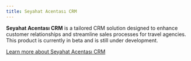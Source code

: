 ```yaml
---
title: Seyahat Acentası CRM
---
```


**Seyahat Acentası CRM** is a tailored CRM solution designed to enhance customer relationships and streamline sales processes for travel agencies. This product is currently in beta and is still under development.

[Learn more about Seyahat Acentası CRM](docs/seyahatacentasicrm)